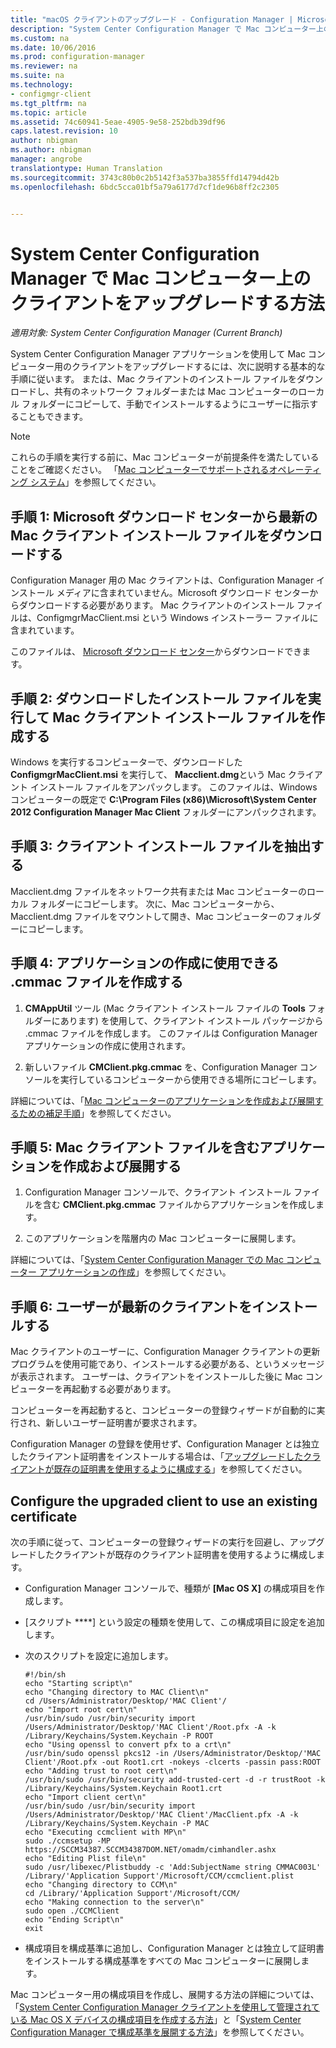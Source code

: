 ```yaml
---
title: "macOS クライアントのアップグレード - Configuration Manager | Microsoft Docs"
description: "System Center Configuration Manager で Mac コンピューター上のクライアントをアップグレードします。"
ms.custom: na
ms.date: 10/06/2016
ms.prod: configuration-manager
ms.reviewer: na
ms.suite: na
ms.technology:
- configmgr-client
ms.tgt_pltfrm: na
ms.topic: article
ms.assetid: 74c60941-5eae-4905-9e58-252bdb39df96
caps.latest.revision: 10
author: nbigman
ms.author: nbigman
manager: angrobe
translationtype: Human Translation
ms.sourcegitcommit: 3743c80b0c2b5142f3a537ba3855ffd14794d42b
ms.openlocfilehash: 6bdc5cca01bf5a79a6177d7cf1de96b8ff2c2305


---
```

# <a name="how-to-upgrade-clients-on-mac-computers-in-system-center-configuration-manager"></a>System Center Configuration Manager で Mac コンピューター上のクライアントをアップグレードする方法

*適用対象: System Center Configuration Manager (Current Branch)*

System Center Configuration Manager アプリケーションを使用して Mac コンピューター用のクライアントをアップグレードするには、次に説明する基本的な手順に従います。 または、Mac クライアントのインストール ファイルをダウンロードし、共有のネットワーク フォルダーまたは Mac コンピューターのローカル フォルダーにコピーして、手動でインストールするようにユーザーに指示することもできます。  

> [!NOTE]  
>  これらの手順を実行する前に、Mac コンピューターが前提条件を満たしていることをご確認ください。 「[Mac コンピューターでサポートされるオペレーティング システム](../../../plan-design/configs/supported-operating-systems-for-clients-and-devices.md#mac-computers)」を参照してください。  

## <a name="step-1-download-the-latest-mac-client-installation-file-from-the-microsoft-download-center"></a>手順 1: Microsoft ダウンロード センターから最新の Mac クライアント インストール ファイルをダウンロードする  
 Configuration Manager 用の Mac クライアントは、Configuration Manager インストール メディアに含まれていません。Microsoft ダウンロード センターからダウンロードする必要があります。 Mac クライアントのインストール ファイルは、ConfigmgrMacClient.msi という Windows インストーラー ファイルに含まれています。  

 このファイルは、 [Microsoft ダウンロード センター](http://go.microsoft.com/fwlink/p/?LinkId=525184)からダウンロードできます。  

## <a name="step-2-run-the-downloaded-installation-file-to-create-the-mac-client-installation-file"></a>手順 2: ダウンロードしたインストール ファイルを実行して Mac クライアント インストール ファイルを作成する  
 Windows を実行するコンピューターで、ダウンロードした **ConfigmgrMacClient.msi** を実行して、 **Macclient.dmg**という Mac クライアント インストール ファイルをアンパックします。 このファイルは、Windows コンピューターの既定で **C:\Program Files (x86)\Microsoft\System Center 2012 Configuration Manager Mac Client** フォルダーにアンパックされます。  

## <a name="step-3-extract-the-client-installation-files"></a>手順 3: クライアント インストール ファイルを抽出する  
 Macclient.dmg ファイルをネットワーク共有または Mac コンピューターのローカル フォルダーにコピーします。 次に、Mac コンピューターから、Macclient.dmg ファイルをマウントして開き、Mac コンピューターのフォルダーにコピーします。  

## <a name="step-4-create-a-cmmac-file-that-can-be-used-to-create-an-application"></a>手順 4: アプリケーションの作成に使用できる .cmmac ファイルを作成する  

1.  **CMAppUtil** ツール (Mac クライアント インストール ファイルの **Tools** フォルダーにあります) を使用して、クライアント インストール パッケージから .cmmac ファイルを作成します。 このファイルは Configuration Manager アプリケーションの作成に使用されます。  

2.  新しいファイル **CMClient.pkg.cmmac** を、Configuration Manager コンソールを実行しているコンピューターから使用できる場所にコピーします。  

 詳細については、「[Mac コンピューターのアプリケーションを作成および展開するための補足手順](/sccm/apps/get-started/creating-mac-computer-applications#supplemental-procedures-to-create-and-deploy-applications-for-mac-computers)」を参照してください。  

## <a name="step-5-create-and-deploy-an-application-containing-the-mac-client-files"></a>**手順 5:** Mac クライアント ファイルを含むアプリケーションを作成および展開する  

1.  Configuration Manager コンソールで、クライアント インストール ファイルを含む **CMClient.pkg.cmmac** ファイルからアプリケーションを作成します。  

2.  このアプリケーションを階層内の Mac コンピューターに展開します。  

 詳細については、「[System Center Configuration Manager での Mac コンピューター アプリケーションの作成](../../../../apps/get-started/creating-mac-computer-applications.md)」を参照してください。  

## <a name="step-6-users-install-the-latest-client"></a>手順 6: ユーザーが最新のクライアントをインストールする  
 Mac クライアントのユーザーに、Configuration Manager クライアントの更新プログラムを使用可能であり、インストールする必要がある、というメッセージが表示されます。 ユーザーは、クライアントをインストールした後に Mac コンピューターを再起動する必要があります。  

 コンピューターを再起動すると、コンピューターの登録ウィザードが自動的に実行され、新しいユーザー証明書が要求されます。  

 Configuration Manager の登録を使用せず、Configuration Manager とは独立したクライアント証明書をインストールする場合は、「[アップグレードしたクライアントが既存の証明書を使用するように構成する](#BKMK_UpgradingClient_MachineEnrollment)」を参照してください。  

##  <a name="a-namebkmkupgradingclientmachineenrollmenta-configure-the-upgraded-client-to-use-an-existing-certificate"></a><a name="BKMK_UpgradingClient_MachineEnrollment"></a> Configure the upgraded client to use an existing certificate  
 次の手順に従って、コンピューターの登録ウィザードの実行を回避し、アップグレードしたクライアントが既存のクライアント証明書を使用するように構成します。  

-   Configuration Manager コンソールで、種類が **[Mac OS X]** の構成項目を作成します。  

-   [スクリプト ****] という設定の種類を使用して、この構成項目に設定を追加します。  

-   次のスクリプトを設定に追加します。  

    ```  
    #!/bin/sh  
    echo "Starting script\n"  
    echo "Changing directory to MAC Client\n"  
    cd /Users/Administrator/Desktop/'MAC Client'/  
    echo "Import root cert\n"  
    /usr/bin/sudo /usr/bin/security import /Users/Administrator/Desktop/'MAC Client'/Root.pfx -A -k /Library/Keychains/System.Keychain -P ROOT  
    echo "Using openssl to convert pfx to a crt\n"  
    /usr/bin/sudo openssl pkcs12 -in /Users/Administrator/Desktop/'MAC Client'/Root.pfx -out Root1.crt -nokeys -clcerts -passin pass:ROOT  
    echo "Adding trust to root cert\n"  
    /usr/bin/sudo /usr/bin/security add-trusted-cert -d -r trustRoot -k /Library/Keychains/System.Keychain Root1.crt  
    echo "Import client cert\n"  
    /usr/bin/sudo /usr/bin/security import /Users/Administrator/Desktop/'MAC Client'/MacClient.pfx -A -k /Library/Keychains/System.Keychain -P MAC  
    echo "Executing ccmclient with MP\n"  
    sudo ./ccmsetup -MP https://SCCM34387.SCCM34387DOM.NET/omadm/cimhandler.ashx  
    echo "Editing Plist file\n"  
    sudo /usr/libexec/Plistbuddy -c 'Add:SubjectName string CMMAC003L' /Library/'Application Support'/Microsoft/CCM/ccmclient.plist  
    echo "Changing directory to CCM\n"  
    cd /Library/'Application Support'/Microsoft/CCM/  
    echo "Making connection to the server\n"  
    sudo open ./CCMClient  
    echo "Ending Script\n"  
    exit  

    ```  

-   構成項目を構成基準に追加し、Configuration Manager とは独立して証明書をインストールする構成基準をすべての Mac コンピューターに展開します。  

 Mac コンピューター用の構成項目を作成し、展開する方法の詳細については、「[System Center Configuration Manager クライアントを使用して管理されている Mac OS X デバイスの構成項目を作成する方法](../../../../compliance/deploy-use/create-configuration-items-for-mac-os-x-devices-managed-with-the-client.md)」と「[System Center Configuration Manager で構成基準を展開する方法](../../../../compliance/deploy-use/deploy-configuration-baselines.md)」を参照してください。  



<!--HONumber=Jan17_HO4-->


